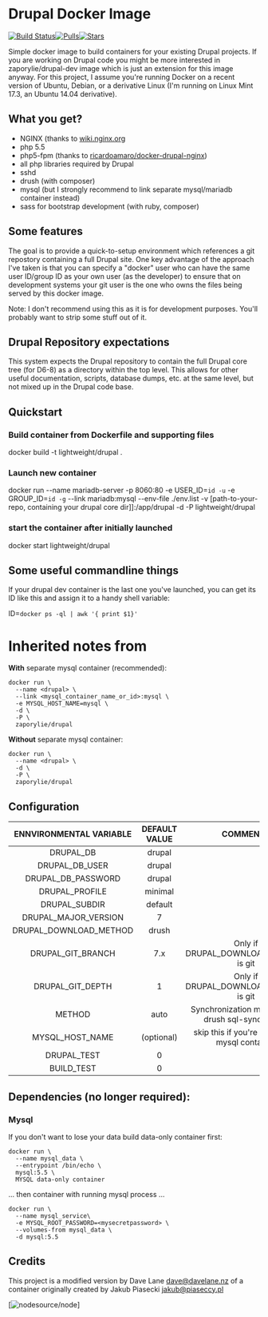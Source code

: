 Drupal Docker Image
=============================

[![Build Status](https://travis-ci.org/zaporylie/docker-drupal.svg?branch=master)](https://travis-ci.org/zaporylie/docker-drupal)[![Pulls](https://img.shields.io/docker/pulls/zaporylie/drupal.svg)](https://hub.docker.com/r/zaporylie/drupal)[![Stars](https://img.shields.io/docker/stars/zaporylie/drupal.svg)](https://hub.docker.com/r/zaporylie/drupal)

Simple docker image to build containers for your existing Drupal projects. If you are working on Drupal code you might be more interested in zaporylie/drupal-dev image which is just an extension for this image anyway. For this project, I assume you're running Docker on a recent version of Ubuntu, Debian, or a derivative Linux (I'm running on Linux Mint 17.3, an Ubuntu 14.04 derivative).

## What you get?

* NGINX (thanks to [wiki.nginx.org](http://wiki.nginx.org/Drupal)
* php 5.5
* php5-fpm (thanks to [ricardoamaro/docker-drupal-nginx](https://github.com/ricardoamaro/docker-drupal-nginx))
* all php libraries required by Drupal
* sshd
* drush (with composer)
* mysql (but I strongly recommend to link separate mysql/mariadb container instead)
* sass for bootstrap development (with ruby, composer)

## Some features

The goal is to provide a quick-to-setup environment which references a git repostory containing a full Drupal site. One key advantage of the approach I've taken is that you can specify a "docker" user who can have the same user ID/group ID as your own user (as the developer) to ensure that on development systems your git user is the one who owns the files being served by this docker image.

Note: I don't recommend using this as it is for development purposes. You'll probably want to strip some stuff out of it.

## Drupal Repository expectations

This system expects the Drupal repository to contain the full Drupal core tree (for D6-8) as a directory within the top level. This allows for other useful documentation, scripts, database dumps, etc. at the same level, but not mixed up in the Drupal code base.

## Quickstart

### Build container from Dockerfile and supporting files
docker build -t lightweight/drupal .

### Launch new container
docker run --name mariadb-server -p 8060:80 -e USER_ID=`id -u` -e GROUP_ID=`id -g` --link mariadb:mysql --env-file ./env.list -v [path-to-your-repo, containing your drupal core dir]]:/app/drupal -d -P lightweight/drupal

### start the container after initially launched
docker start lightweight/drupal

## Some useful commandline things

If your drupal dev container is the last one you've launched, you can get its ID like this and assign it to a handy shell variable:

ID=`docker ps -ql | awk '{ print $1}'`

# Inherited notes from

**With** separate mysql container (recommended):

````
docker run \
  --name <drupal> \
  --link <mysql_container_name_or_id>:mysql \
  -e MYSQL_HOST_NAME=mysql \
  -d \
  -P \
  zaporylie/drupal
````

**Without** separate mysql container:

````
docker run \
  --name <drupal> \
  -d \
  -P \
  zaporylie/drupal
````

## Configuration

| ENNVIRONMENTAL VARIABLE  |  DEFAULT VALUE  |  COMMENTS  |
|:-:|:-:|:-:|
| DRUPAL_DB | drupal |  |
| DRUPAL_DB_USER | drupal |  |
| DRUPAL_DB_PASSWORD | drupal |  |
| DRUPAL_PROFILE | minimal |  |
| DRUPAL_SUBDIR | default |  |
| DRUPAL_MAJOR_VERSION | 7 |  |
| DRUPAL_DOWNLOAD_METHOD | drush |  |
| DRUPAL_GIT_BRANCH | 7.x | Only if DRUPAL_DOWNLOAD_METHOD is git |
| DRUPAL_GIT_DEPTH | 1 | Only if DRUPAL_DOWNLOAD_METHOD is git |
| METHOD | auto | Synchronization method (use drush sql-sync or file) |
| MYSQL_HOST_NAME | (optional) | skip this if you're not linking mysql container |
| DRUPAL_TEST | 0 |  |
| BUILD_TEST | 0 |  |

## Dependencies (no longer required):

### Mysql

If you don't want to lose your data build data-only container first:

````
docker run \
  --name mysql_data \
  --entrypoint /bin/echo \
  mysql:5.5 \
  MYSQL data-only container
````

... then container with running mysql process ...

````
docker run \
  --name mysql_service\
  -e MYSQL_ROOT_PASSWORD=<mysecretpassword> \
  --volumes-from mysql_data \
  -d mysql:5.5
````

## Credits

This project is a modified version by Dave Lane <dave@davelane.nz> of a container originally created by Jakub Piasecki <jakub@piaseccy.pl>

[![nodesource/node](https://hub.docker.com/r/kiwilightweight/drupal)]
